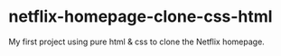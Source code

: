 # netflix-homepage-clone-css-html
My first project using pure html & css to clone the Netflix homepage. 
